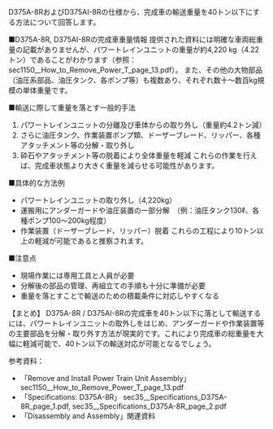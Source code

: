 D375A-8RおよびD375AI-8Rの仕様から、完成車の輸送重量を40トン以下にする方法について回答します。

■D375A-8R, D375AI-8Rの完成車重量情報
提供された資料には明確な車両総重量の記載がありませんが、パワートレインユニットの重量が約4,220 kg（4.22トン）であることがわかります（参照：sec1150__How_to_Remove_Power_T_page_13.pdf）。
また、その他の大物部品（油圧系部品、油圧タンク、各ポンプ等）も複数あり、それぞれ数十〜数百kg規模の単体重量です。

■輸送に際して重量を落とす一般的手法
1. パワートレインユニットの分離及び車体からの取り外し（重量約4.2トン減）
2. さらに油圧タンク、作業装置ポンプ類、ドーザーブレード、リッパー、各種アタッチメント等の分解・取り外し
3. 砕石やアタッチメント等の脱着により全体重量を軽減
これらの作業を行えば、完成車状態より大きく重量を減らせる可能性があります。

■具体的な方法例
- パワートレインユニットの取り外し（4,220kg）
- 運搬用にアンダーガードや油圧装置の一部分解　（例：油圧タンク130ℓ、各種ポンプ100～200kg程度）
- 作業装置（ドーザーブレード、リッパー）脱着
これらの工程により10トン以上の軽減が可能であると推察されます。

■注意点
- 現場作業には専用工具と人員が必要
- 分解後の部品の管理、再組立ての手順も十分に準備が必要
- 重量を落とすことで輸送のための積載条件に対応しやすくなる

【まとめ】
D375A-8R / D375AI-8Rの完成車を40トン以下に落として輸送するには、パワートレインユニットの取外しをはじめ、アンダーガードや作業装置等の主要部品を分解・取り外す方法が現実的です。これにより完成車の総重量を大幅に軽減可能で、40トン以下の輸送対応が可能となるでしょう。

参考資料：
- 「Remove and Install Power Train Unit Assembly」 sec1150__How_to_Remove_Power_T_page_13.pdf
- 「Specifications: D375A-8R」 sec35__Specifications_D375A-8R_page_1.pdf, sec35__Specifications_D375A-8R_page_2.pdf
- 「Disassembly and Assembly」関連資料